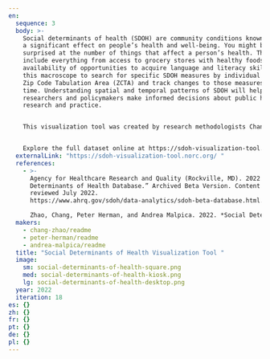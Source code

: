 ```yaml
---
en:
  sequence: 3
  body: >-
    Social determinants of health (SDOH) are community conditions known to have
    a significant effect on people’s health and well-being. You might be
    surprised at the number of things that affect a person’s health. These could
    include everything from access to grocery stores with healthy foods to the
    availability of opportunities to acquire language and literacy skills. Use
    this macroscope to search for specific SDOH measures by individual county or
    Zip Code Tabulation Area (ZCTA) and track changes to those measures over
    time. Understanding spatial and temporal patterns of SDOH will help
    researchers and policymakers make informed decisions about public health
    research and practice. 


    This visualization tool was created by research methodologists Chang Zhao and Peter Herman and data analyst Andrea Malpica. All are members of NORC at the University of Chicago, one of the largest independent social research groups in the US. 


    Explore the full dataset online at https://sdoh-visualization-tool.norc.org/
  externalLink: "https://sdoh-visualization-tool.norc.org/ "
  references:
    - >-
      Agency for Healthcare Research and Quality (Rockville, MD). 2022 “Social
      Determinants of Health Database.” Archived Beta Version. Content last
      reviewed July 2022.
      https://www.ahrq.gov/sdoh/data-analytics/sdoh-beta-database.html.

      Zhao, Chang, Peter Herman, and Andrea Malpica. 2022. *Social Determinants of Health Visualization Tool*. In “18th Iteration (2022): Macroscopes for a New Perspective.” *Places & Spaces: Mapping Science*, edited by Katy Börner, Lisel Record, and Todd Theriault. http://scimaps.org.
  makers:
    - chang-zhao/readme
    - peter-herman/readme
    - andrea-malpica/readme
  title: "Social Determinants of Health Visualization Tool "
  image:
    sm: social-determinants-of-health-square.png
    med: social-determinants-of-health-kiosk.png
    lg: social-determinants-of-health-desktop.png
  year: 2022
  iteration: 18
es: {}
zh: {}
fr: {}
pt: {}
de: {}
pl: {}
---
```

